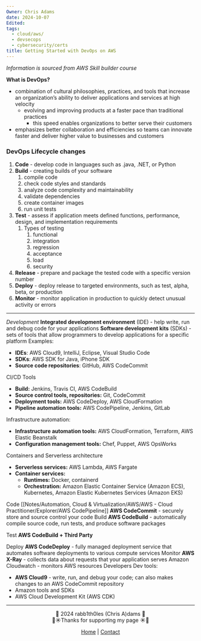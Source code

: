 ```yaml
---
Owner: Chris Adams
date: 2024-10-07
Edited: 
tags:
  - cloud/aws/
  - devsecops
  - cybersecurity/certs
title: Getting Started with DevOps on AWS
---
```



*Information is sourced from AWS Skill builder course*

**What is DevOps?**
- combination of cultural philosophies, practices, and tools that increase an organization’s ability to deliver applications and services at high velocity
    - evolving and improving products at a faster pace than traditional practices
        - this speed enables organizations to better serve their customers
- emphasizes better collaboration and efficiencies so teams can innovate faster and deliver higher value to businesses and customers

### DevOps Lifecycle changes
1. **Code** - develop code in languages such as .java, .NET, or Python
2. **Build** - creating builds of your software
    1. compile code
    2. check code styles and standards
    3. analyze code complexity and maintainability
    4. validate dependencies
    5. create container images
    6. run unit tests
3. **Test** - assess if application meets defined functions, performance, design, and implementation requirements
    1. Types of testing
        1. functional
        2. integration
        3. regression
        4. acceptance
        5. load
        6. security
4. **Release** - prepare and package the tested code with a specific version number
5. **Deploy** - deploy release to targeted environments, such as test, alpha, beta, or production
6. **Monitor** - monitor application in production to quickly detect unusual activity or errors
  
---
_Development_
**Integrated development environment** (IDE) - help write, run and debug code for your applications
**Software development kits** (SDKs) - sets of tools that allow programmers to develop applications for a specific platform
Examples:
- **IDEs**: AWS Cloud9, IntelliJ, Eclipse, Visual Studio Code
- **SDKs**: AWS SDK for Java, iPhone SDK
- **Source code repositories**: GitHub, AWS CodeCommit
  
CI/CD Tools
- **Build:** Jenkins, Travis CI, AWS CodeBuild
- **Source control tools, repositories:** Git, CodeCommit
- **Deployment tools:** AWS CodeDeploy, AWS CloudFormation
- **Pipeline automation tools:** AWS CodePipeline, Jenkins, GitLab
  
Infrastructure automation:
- **Infrastructure automation tools:** AWS CloudFormation, Terraform, AWS Elastic Beanstalk
- **Configuration management tools:** Chef, Puppet, AWS OpsWorks
  
Containers and Serverless architecture
- **Serverless services:** AWS Lambda, AWS Fargate
- **Container services:**
    - **Runtimes:** Docker, containerd
    - **Orchestration:** Amazon Elastic Container Service (Amazon ECS), Kubernetes, Amazon Elastic Kubernetes Services (Amazon EKS)
  
Code
[[Notes/Automation, Cloud & Virtualization/AWS/AWS - Cloud Practitioner/Explorer/AWS CodePipeline]]
**AWS CodeCommit** - securely store and source control your code
Build
**AWS CodeBuild** - automatically compile source code, run tests, and produce software packages
  
  
Test
**AWS CodeBuild + Third Party**
  
Deploy
**AWS CodeDeploy** - fully managed deployment service that automates software deployments to various compute services
Monitor
**AWS X-Ray** - collects data about requests that your application serves
Amazon Cloudwatch - monitors AWS resources
Developers
Dev tools:
- **AWS Cloud9** - write, run, and debug your code; can also makes changes to an AWS CodeCommit repository
- Amazon tools and SDKs
- AWS Cloud Development Kit (AWS CDK)

---
<div style="text-align: center;">
	<div class="gradient-text">👾 2024 rabb1th0les (Chris A)dams 👾</div> 
	🌴☀Thanks for supporting my page ☀🌴
	<nav>
		<ul style="list-style: none; padding: 0;">
			<div style="text-align: center;">
				<li><a href="index.html">Home</a> | <a href="Contact.html">Contact</a></li>
			</div>
		</ul>
	</nav>	
</div>